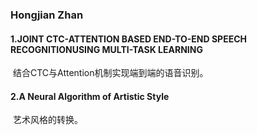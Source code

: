 
### Hongjian Zhan

#### 1.JOINT CTC-ATTENTION BASED END-TO-END SPEECH RECOGNITIONUSING MULTI-TASK LEARNING

  结合CTC与Attention机制实现端到端的语音识别。
  
#### 2.A Neural Algorithm of Artistic Style

  艺术风格的转换。
